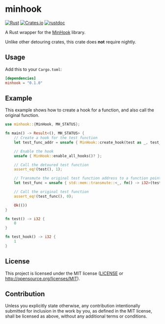 # minhook

[![Rust](https://github.com/Jakobzs/minhook/actions/workflows/rust.yml/badge.svg)](https://github.com/Jakobzs/minhook/actions/workflows/rust.yml)
[![Crates.io](https://img.shields.io/crates/v/minhook)](https://crates.io/crates/minhook)
[![rustdoc](https://img.shields.io/badge/docs-rustdoc-brightgreen)](https://docs.rs/minhook)

A Rust wrapper for the [MinHook](https://github.com/TsudaKageyu/minhook) library.

Unlike other detouring crates, this crate does **not** require nightly. 

## Usage

Add this to your `Cargo.toml`:

```toml
[dependencies]
minhook = "0.1.0"
```

## Example

This example shows how to create a hook for a function, and also call the original function.

```rust
use minhook::{MinHook, MH_STATUS};

fn main() -> Result<(), MH_STATUS> {
    // Create a hook for the test function
    let test_func_addr = unsafe { MinHook::create_hook(test as _, test_hook as _)? };

    // Enable the hook
    unsafe { MinHook::enable_all_hooks()? };

    // Call the detoured test function
    assert_eq!(test(), 1);

    // Transmute the original test function address to a function pointer
    let test_func = unsafe { std::mem::transmute::<_, fn() -> i32>(test_func_addr) };

    // Call the original test function
    assert_eq!(test_func(), 0);

    Ok(())
}

fn test() -> i32 {
    0
}

fn test_hook() -> i32 {
    1
}
```

## License

This project is licensed under the MIT license ([LICENSE](LICENSE) or http://opensource.org/licenses/MIT).

## Contribution

Unless you explicitly state otherwise, any contribution intentionally submitted for inclusion in the work by you, as defined in the MIT license, shall be licensed as above, without any additional terms or conditions.
